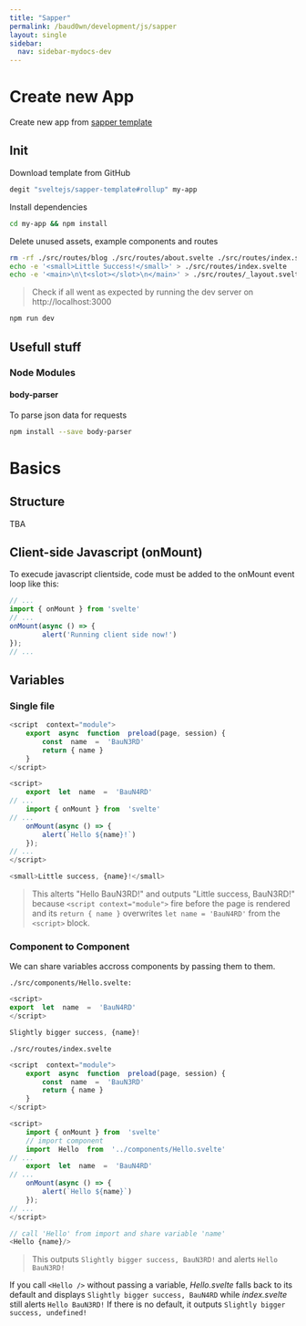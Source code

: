 ```yaml
---
title: "Sapper"
permalink: /baud0wn/development/js/sapper
layout: single
sidebar:
  nav: sidebar-mydocs-dev
---
```

# Create new App
Create new app from [sapper template](https://github.com/sveltejs/sapper-template) 
## Init
Download template from GitHub
```bash
degit "sveltejs/sapper-template#rollup" my-app
```
Install dependencies
```bash
cd my-app && npm install
```
Delete unused assets, example components and routes
```bash
rm -rf ./src/routes/blog ./src/routes/about.svelte ./src/routes/index.svelte ./src/routes/_layout.svelte ./src/components/Nav.svelte ./static/global.css ./static/successkid.jpg
echo -e '<small>Little Success!</small>' > ./src/routes/index.svelte
echo -e '<main>\n\t<slot></slot>\n</main>' > ./src/routes/_layout.svelte
```
> Check if all went as expected by running the dev server on http://localhost:3000
```bash 
npm run dev
```

## Usefull stuff

### Node Modules

#### body-parser
To parse json data for requests
```bash
npm install --save body-parser
```
# Basics
## Structure
TBA
## Client-side Javascript (onMount)
To execude javascript clientside, code must be added to the onMount event loop like this:
```js
// ...
import { onMount } from 'svelte'
// ...
onMount(async () => {
		alert('Running client side now!')
});
// ...
```
## Variables

### Single file

```js
<script  context="module">
	export  async  function  preload(page, session) {
		const  name  =  'BauN3RD'
		return { name }
	}
</script>

<script>
	export  let  name  =  'BauN4RD'
// ...
	import { onMount } from  'svelte'
// ...
	onMount(async () => {
		alert(`Hello ${name}!`)
	});
// ...
</script>

<small>Little success, {name}!</small>
```
> This alterts "Hello BauN3RD!" and outputs "Little success, BauN3RD!" because `<script context="module">` fire before the page is rendered and its `return { name }` overwrites `let name = 'BauN4RD'` from the `<script>` block.

### Component to Component

We can share variables accross components by passing them to them.

`./src/components/Hello.svelte:`

```js
<script>
export  let  name  =  'BauN4RD'
</script>

Slightly bigger success, {name}!
```
`./src/routes/index.svelte`
```js
<script  context="module">
	export  async  function  preload(page, session) {
		const  name  =  'BauN3RD'
		return { name }
	}
</script>

<script>
	import { onMount } from  'svelte'
	// import component
	import  Hello  from  '../components/Hello.svelte'
// ...
	export  let  name  =  'BauN4RD'
// ...
	onMount(async () => {
		alert(`Hello ${name}`)
	});
// ...
</script>

// call 'Hello' from import and share variable 'name'
<Hello {name}/>
```
> This outputs `Slightly bigger success, BauN3RD!` and alerts `Hello BauN3RD!`

If you call `<Hello />` without passing a variable, *Hello.svelte* falls back to its default and displays `Slightly bigger success, BauN4RD` while *index.svelte* still alerts `Hello BauN3RD!`
If there is no default, it outputs `Slightly bigger success, undefined!`